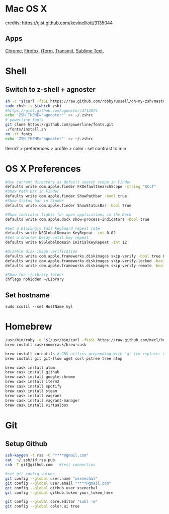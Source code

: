 # Mac OS X

credits: https://gist.github.com/kevinelliott/3135044

Apps
----
[Chrome](http://google.com/chrome),
[Firefox](http://firefox.com),
[iTerm](http://iterm2.com),
[Transmit](http://panic.com/transmit),
[Sublime Text](http://www.sublimetext.com/dev),



# Shell

Switch to z-shell + agnoster
---------------
```bash
sh -c "$(curl -fsSL https://raw.github.com/robbyrussell/oh-my-zsh/master/tools/install.sh)"
sudo chsh -s $(which zsh)
#https://gist.github.com/agnoster/3712874
echo 'ZSH_THEME="agnoster"' >> ~/.zshrc
# powerline fonts
git clone https://github.com/powerline/fonts.git
./fonts/install.sh
rm -rf fonts
echo 'ZSH_THEME="agnoster"' >> ~/.zshrc
```
Iterm2 > preferences > profile > color : set contrast to min



# OS X Preferences

```bash
#Use current directory as default search scope in Finder
defaults write com.apple.finder FXDefaultSearchScope -string "SCcf"
#Show Path bar in Finder
defaults write com.apple.finder ShowPathbar -bool true
#Show Status bar in Finder
defaults write com.apple.finder ShowStatusBar -bool true

#Show indicator lights for open applications in the Dock
defaults write com.apple.dock show-process-indicators -bool true

#Set a blazingly fast keyboard repeat rate
defaults write NSGlobalDomain KeyRepeat -int 0.02
#Set a shorter Delay until key repeat
defaults write NSGlobalDomain InitialKeyRepeat -int 12

#Disable disk image verification
defaults write com.apple.frameworks.diskimages skip-verify -bool true &&
defaults write com.apple.frameworks.diskimages skip-verify-locked -bool true &&
defaults write com.apple.frameworks.diskimages skip-verify-remote -bool true

#Show the ~/Library folder
chflags nohidden ~/Library
```

Set hostname
------------
`sudo scutil --set HostName myl`



# Homebrew


```bash
/usr/bin/ruby -e "$(/usr/bin/curl -fksSL https://raw.github.com/mxcl/homebrew/master/Library/Contributions/install_homebrew.rb)"
brew install caskroom/cask/brew-cask
```

```bash
brew install coreutils # GNU utilies prepending with 'g' (to replace: use --default-names)
brew install git git-flow wget curl pstree tree htop

brew cask install atom
brew cask install github
brew cask install google-chrome
brew cask install iterm2
brew cask install spotify
brew cask install steam
brew cask install vagrant
brew cask install vagrant-manager
brew cask install virtualbox
```


# Git

Setup Github
------------
```bash
ssh-keygen -t rsa -C "****@gmail.com"
cat  ~/.ssh/id_rsa.pub
ssh -T git@github.com	#test connection

#set git config values
git config --global user.name "xsenechal"
git config --global user.email "****@gmail.com"
git config --global github.user xsenechal
git config --global github.token your_token_here

git config --global core.editor "subl -w"
git config --global color.ui true
```
